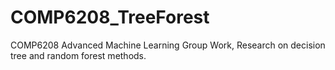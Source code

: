 # COMP6208_TreeForest
COMP6208 Advanced Machine Learning Group Work, Research on decision tree and random forest methods. 
